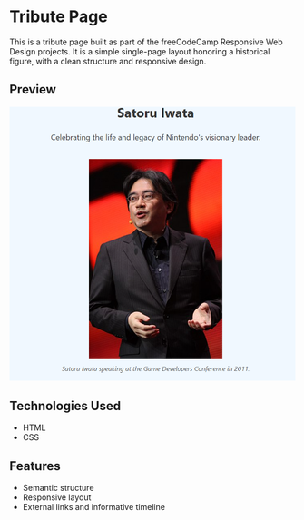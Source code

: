 # Tribute Page

This is a tribute page built as part of the freeCodeCamp Responsive Web Design projects. It is a simple single-page layout honoring a historical figure, with a clean structure and responsive design.

## Preview

![Tribute Page Preview](./assets/capture.PNG)

## Technologies Used

- HTML
- CSS

## Features

- Semantic structure
- Responsive layout
- External links and informative timeline

